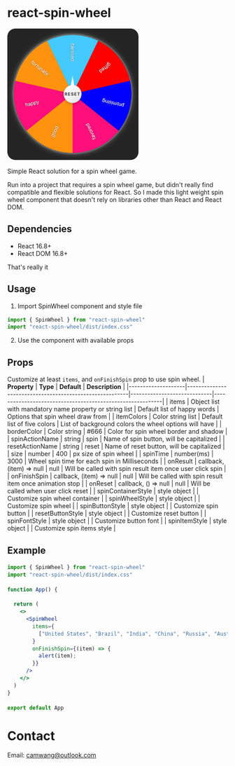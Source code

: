 # react-spin-wheel

<img width=300 src="https://github.com/CamWang/react-spin-wheel/blob/main/public/demo.png?raw=true">

Simple React solution for a spin wheel game.

Run into a project that requires a spin wheel game, but didn't really find 
compatible and flexible solutions for React. So I made this light weight spin 
wheel component that doesn't rely on libraries other than React and React DOM.

## Dependencies
- React 16.8+
- React DOM 16.8+

That's really it

## Usage

1. Import SpinWheel component and style file
```jsx
import { SpinWheel } from "react-spin-wheel"
import "react-spin-wheel/dist/index.css"
```
2. Use the component with available props

## Props
Customize at least `items`, and `onFinishSpin` prop to use spin wheel.
| **Property**       | **Type**                                                | **Default**                 | **Description**                                           |
|--------------------|---------------------------------------------------------|-----------------------------|-----------------------------------------------------------|
| items              | Object list with mandatory name property or string list | Default list of happy words | Options that spin wheel draw from                         |
| itemColors         | Color string list                                       | Default list of five colors | List of background colors the wheel options will have     |
| borderColor        | Color string                                            | #666                        | Color for spin wheel border and shadow                    |
| spinActionName     | string                                                  | spin                        | Name of spin button, will be capitalized                  |
| resetActionName    | string                                                  | reset                       | Name of reset button, will be capitalized                 |
| size               | number                                                  | 400                         | px size of spin wheel                                     |
| spinTime           | number(ms)                                              | 3000                        | Wheel spin time for each spin in Milliseconds             |
| onResult           | callback, (item) => null                                | null                        | Will be called with spin result item once user click spin |
| onFinishSpin       | callback, (item) => null                                | null                        | Will be called with spin result item once animation stop  |
| onReset            | callback, () => null                                    | null                        | Will be called when user click reset                      |
| spinContainerStyle | style object                                            |                             | Customize spin wheel container                            |
| spinWheelStyle     | style object                                            |                             | Customize spin wheel                                      |
| spinButtonStyle    | style object                                            |                             | Customize spin button                                     |
| resetButtonStyle   | style object                                            |                             | Customize reset button                                    |
| spinFontStyle      | style object                                            |                             | Customize button font                                     |
| spinItemStyle      | style object                                            |                             | Customize spin items style                                |


## Example

```jsx
import { SpinWheel } from "react-spin-wheel"
import "react-spin-wheel/dist/index.css"

function App() {

  return (
    <>
      <SpinWheel 
        items={
          ["United States", "Brazil", "India", "China", "Russia", "Australia", "Japan", "Canada", "France", "Germany"]
        }
        onFinishSpin={(item) => {
          alert(item);
        }}
      />
    </>
  )
}

export default App
```

# Contact
Email: camwang@outlook.com